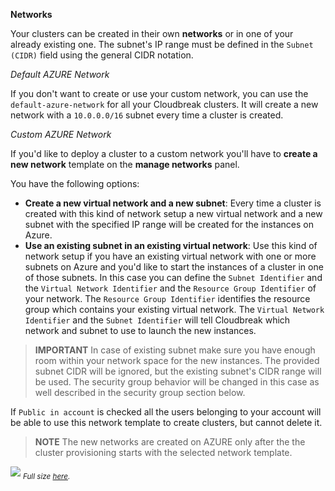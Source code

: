**Networks**

Your clusters can be created in their own **networks** or in one of your already existing one. The subnet's IP range must be defined in 
the `Subnet (CIDR)` field using the general CIDR notation.

*Default AZURE Network*

If you don't want to create or use your custom network, you can use the `default-azure-network` for all your 
Cloudbreak clusters. It will create a new network with a `10.0.0.0/16` subnet every time a cluster is created.

*Custom AZURE Network*

If you'd like to deploy a cluster to a custom network you'll have to **create a new network** template on the **manage 
networks** panel.

You have the following options:

* **Create a new virtual network and a new subnet**:  Every time a cluster is created with this kind of network setup a new virtual network and a new subnet with the specified IP range will be created for the instances on Azure.
* **Use an existing subnet in an existing virtual network**: Use this kind of network setup if you have an existing virtual network with one or more subnets on Azure and you'd like to start the instances of a cluster in one of those subnets. In this case you can define the `Subnet Identifier` and the `Virtual Network Identifier` and the `Resource Group Identifier` of your network. The `Resource Group Identifier` identifies the resource group which contains your existing virtual network. The `Virtual Network Identifier` and the `Subnet Identifier` will tell Cloudbreak which network and subnet to use to launch the new instances.

>**IMPORTANT** In case of existing subnet make sure you have enough room within your network space for the new instances. The 
provided subnet CIDR will be ignored, but the existing subnet's CIDR range will be used. The security group behavior will be changed in this case as well
described in the security group section below.

If `Public in account` is checked all the users belonging to your account will be able to use this network template 
to create clusters, but cannot delete it.

>**NOTE** The new networks are created on AZURE only after the the cluster provisioning starts with the selected 
network template.

![](/azure/images/azure-network_v2.png)
<sub>*Full size [here](/azure/images/azure-network_v2.png).*</sub>
